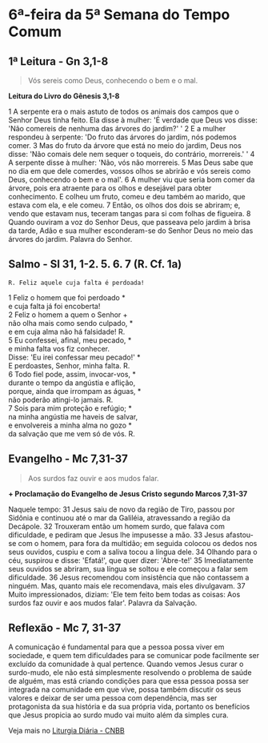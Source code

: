 # 6ª-feira da 5ª Semana do Tempo Comum

## 1ª Leitura - Gn 3,1-8

> Vós sereis como Deus, conhecendo o bem e o mal.

**Leitura do Livro do Gênesis 3,1-8**

1 A serpente era o mais astuto de todos os animais dos campos     que o Senhor Deus tinha feito.     Ela disse à mulher:     'É verdade que Deus vos disse:     'Não comereis de nenhuma das árvores do jardim?' '    2 E a mulher respondeu à serpente:     'Do fruto das árvores do jardim, nós podemos comer.    3 Mas do fruto da árvore que está no meio do jardim,     Deus nos disse:     'Não comais dele     nem sequer o toqueis,     do contrário, morrereis.' '    4 A serpente disse à mulher:     'Não, vós não morrereis.    5 Mas Deus sabe que no dia em que dele comerdes,     vossos olhos se abrirão     e vós sereis como Deus,     conhecendo o bem e o mal'.    6 A mulher viu que seria bom comer da árvore,     pois era atraente para os olhos     e desejável para obter conhecimento.     E colheu um fruto,     comeu e deu também ao marido, que estava com ela,     e ele comeu.    7 Então, os olhos dos dois se abriram;     e, vendo que estavam nus,     teceram tangas para si com folhas de figueira.    8 Quando ouviram a voz do Senhor Deus,     que passeava pelo jardim à brisa da tarde,     Adão e sua mulher esconderam-se do Senhor Deus     no meio das árvores do jardim.     Palavra do Senhor.

## Salmo - Sl 31, 1-2. 5. 6. 7 (R. Cf. 1a)

`R. Feliz aquele cuja falta é perdoada!`

1 Feliz o homem que foi perdoado *   
 e cuja falta já foi encoberta!    
2 Feliz o homem a quem o Senhor +   
 não olha mais como sendo culpado, *   
 e em cuja alma não há falsidade! R.    
5 Eu confessei, afinal, meu pecado, *   
 e minha falta vos fiz conhecer.   
 Disse: 'Eu irei confessar meu pecado!' *   
 E perdoastes, Senhor, minha falta. R.    
6 Todo fiel pode, assim, invocar-vos, *   
 durante o tempo da angústia e aflição,   
 porque, ainda que irrompam as águas, *   
 não poderão atingi-lo jamais. R.    
7 Sois para mim proteção e refúgio; *   
 na minha angústia me haveis de salvar,   
 e envolvereis a minha alma no gozo *   
 da salvação que me vem só de vós. R.

## Evangelho - Mc 7,31-37

> Aos surdos faz ouvir e aos mudos falar.

**+ Proclamação do Evangelho de Jesus Cristo segundo Marcos 7,31-37**

Naquele tempo: 
31 Jesus saiu de novo da região de Tiro, 
 passou por Sidônia 
 e continuou até o mar da Galiléia, 
 atravessando a região da Decápole. 
32 Trouxeram então um homem surdo, 
 que falava com dificuldade, 
 e pediram que Jesus lhe impusesse a mão. 
33 Jesus afastou-se com o homem, para fora da multidão; 
 em seguida colocou os dedos nos seus ouvidos, 
 cuspiu e com a saliva tocou a língua dele. 
34 Olhando para o céu, suspirou e disse: 
 'Efatá!', que quer dizer: 'Abre-te!' 
35 Imediatamente seus ouvidos se abriram, 
 sua língua se soltou 
 e ele começou a falar sem dificuldade. 
36 Jesus recomendou com insistência 
 que não contassem a ninguém. 
 Mas, quanto mais ele recomendava, mais eles divulgavam. 
37 Muito impressionados, diziam: 
 'Ele tem feito bem todas as coisas: 
 Aos surdos faz ouvir e aos mudos falar'. 
 Palavra da Salvação.

## Reflexão - Mc 7, 31-37

A comunicação é fundamental para que a pessoa possa viver em sociedade, e quem tem dificuldades para se comunicar pode facilmente ser excluído da comunidade à qual pertence. Quando vemos Jesus curar o surdo-mudo, ele não está simplesmente resolvendo o problema de saúde de alguém, mas está criando condições para que essa pessoa possa ser integrada na comunidade em que vive, possa também discutir os seus valores e deixar de ser uma pessoa com dependência, mas ser protagonista da sua história e da sua própria vida, portanto os benefícios que Jesus propicia ao surdo mudo vai muito além da simples cura.

Veja mais no [Liturgia Diária - CNBB](http://liturgiadiaria.cnbb.org.br/app/user/user/UserView.php?ano=2017&mes=2&dia=10)